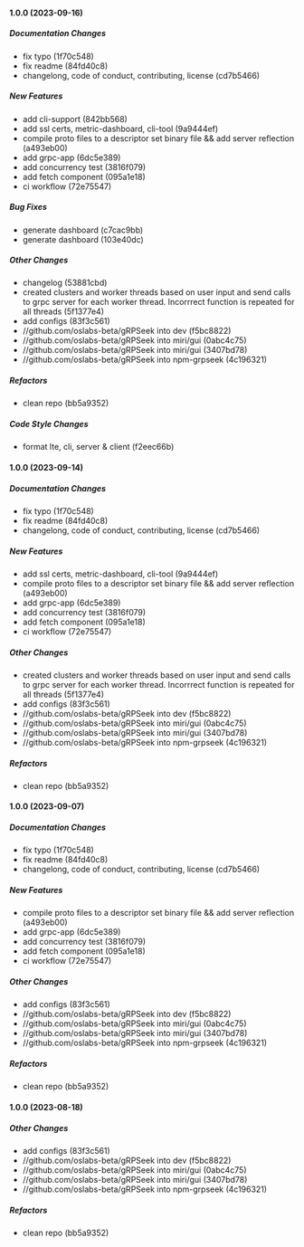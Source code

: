 #### 1.0.0 (2023-09-16)

##### Documentation Changes

*  fix typo (1f70c548)
*  fix readme (84fd40c8)
* changelong, code of conduct, contributing, license (cd7b5466)

##### New Features

*  add cli-support (842bb568)
*  add ssl certs, metric-dashboard, cli-tool (9a9444ef)
*  compile proto files to a descriptor set binary file && add server reflection (a493eb00)
*  add grpc-app (6dc5e389)
* add concurrency test (3816f079)
*  add fetch component (095a1e18)
*  ci workflow (72e75547)

##### Bug Fixes

*  generate dashboard (c7cac9bb)
*  generate dashboard (103e40dc)

##### Other Changes

*  changelog (53881cbd)
*  created clusters and worker threads based on user input and send calls to grpc server for each worker thread. Incorrrect function is repeated for all threads (5f1377e4)
*  add configs (83f3c561)
* //github.com/oslabs-beta/gRPSeek into dev (f5bc8822)
* //github.com/oslabs-beta/gRPSeek into miri/gui (0abc4c75)
* //github.com/oslabs-beta/gRPSeek into miri/gui (3407bd78)
* //github.com/oslabs-beta/gRPSeek into npm-grpseek (4c196321)

##### Refactors

* clean repo (bb5a9352)

##### Code Style Changes

*  format lte, cli, server & client (f2eec66b)

#### 1.0.0 (2023-09-14)

##### Documentation Changes

*  fix typo (1f70c548)
*  fix readme (84fd40c8)
* changelong, code of conduct, contributing, license (cd7b5466)

##### New Features

*  add ssl certs, metric-dashboard, cli-tool (9a9444ef)
*  compile proto files to a descriptor set binary file && add server reflection (a493eb00)
*  add grpc-app (6dc5e389)
* add concurrency test (3816f079)
*  add fetch component (095a1e18)
*  ci workflow (72e75547)

##### Other Changes

*  created clusters and worker threads based on user input and send calls to grpc server for each worker thread. Incorrrect function is repeated for all threads (5f1377e4)
*  add configs (83f3c561)
* //github.com/oslabs-beta/gRPSeek into dev (f5bc8822)
* //github.com/oslabs-beta/gRPSeek into miri/gui (0abc4c75)
* //github.com/oslabs-beta/gRPSeek into miri/gui (3407bd78)
* //github.com/oslabs-beta/gRPSeek into npm-grpseek (4c196321)

##### Refactors

* clean repo (bb5a9352)

#### 1.0.0 (2023-09-07)

##### Documentation Changes

*  fix typo (1f70c548)
*  fix readme (84fd40c8)
* changelong, code of conduct, contributing, license (cd7b5466)

##### New Features

*  compile proto files to a descriptor set binary file && add server reflection (a493eb00)
*  add grpc-app (6dc5e389)
* add concurrency test (3816f079)
*  add fetch component (095a1e18)
*  ci workflow (72e75547)

##### Other Changes

*  add configs (83f3c561)
* //github.com/oslabs-beta/gRPSeek into dev (f5bc8822)
* //github.com/oslabs-beta/gRPSeek into miri/gui (0abc4c75)
* //github.com/oslabs-beta/gRPSeek into miri/gui (3407bd78)
* //github.com/oslabs-beta/gRPSeek into npm-grpseek (4c196321)

##### Refactors

* clean repo (bb5a9352)

#### 1.0.0 (2023-08-18)

##### Other Changes

*  add configs (83f3c561)
* //github.com/oslabs-beta/gRPSeek into dev (f5bc8822)
* //github.com/oslabs-beta/gRPSeek into miri/gui (0abc4c75)
* //github.com/oslabs-beta/gRPSeek into miri/gui (3407bd78)
* //github.com/oslabs-beta/gRPSeek into npm-grpseek (4c196321)

##### Refactors

* clean repo (bb5a9352)

